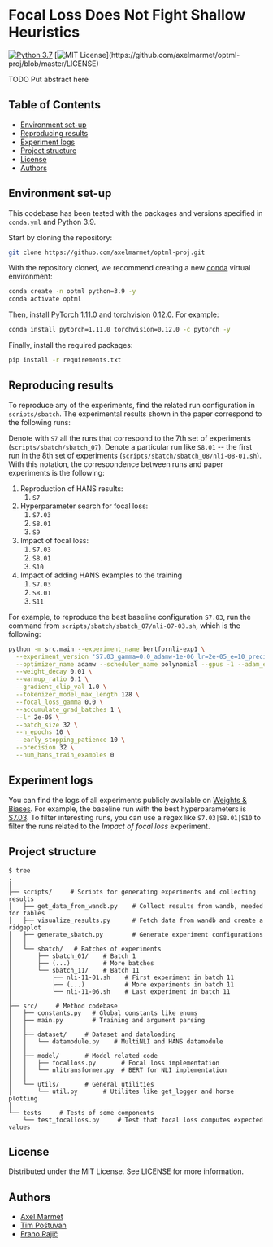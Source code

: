 # Focal Loss Does Not Fight Shallow Heuristics

[![Python 3.7](https://img.shields.io/badge/python-3.9-blue.svg)](https://www.python.org/downloads/release/python-390/)
[![MIT License](https://img.shields.io/apm/l/atomic-design-ui.svg?)](https://github.com/axelmarmet/optml-proj/blob/master/LICENSE)

TODO Put abstract here

## Table of Contents

- [Environment set-up](#environment-set-up)
- [Reproducing results](#reproducing-results)
- [Experiment logs](#experiment-logs)
- [Project structure](#project-structure)
- [License](#license)
- [Authors](#authors)


## Environment set-up

This codebase has been tested with the packages and versions specified in `conda.yml` and Python 3.9.

Start by cloning the repository:
```bash
git clone https://github.com/axelmarmet/optml-proj.git
```

With the repository cloned, we recommend creating a new [conda](https://docs.conda.io/en/latest/) virtual environment:
```bash
conda create -n optml python=3.9 -y
conda activate optml
```

Then, install [PyTorch](https://pytorch.org/) 1.11.0 and [torchvision](https://pytorch.org/vision/stable/index.html)
0.12.0. For example:
```bash
conda install pytorch=1.11.0 torchvision=0.12.0 -c pytorch -y
```

Finally, install the required packages:
```bash
pip install -r requirements.txt
```

## Reproducing results

To reproduce any of the experiments, find the related run configuration in `scripts/sbatch`. The experimental results shown in the paper correspond to the following runs:

Denote with `S7` all the runs that correspond to the 7th set of experiments (`scripts/sbatch/sbatch_07`). Denote a particular run like `S8.01` -- the first run in the 8th set of experiments (`scripts/sbatch/sbatch_08/nli-08-01.sh`). With this notation, the correspondence between runs and paper experiments is the following:
1. Reproduction of HANS results:
   1. `S7`
2. Hyperparameter search for focal loss:
   1. `S7.03`
   2. `S8.01`
   3. `S9`
3. Impact of focal loss:
   1. `S7.03`
   2. `S8.01`
   3. `S10`
4. Impact of adding HANS examples to the training
   1. `S7.03`
   2. `S8.01`
   3. `S11`



For example, to reproduce the best baseline configuration `S7.03`, run the command from `scripts/sbatch/sbatch_07/nli-07-03.sh`, which is the following:
```bash
python -m src.main --experiment_name bertfornli-exp1 \
  --experiment_version 'S7.03_gamma=0.0_adamw-1e-06_lr=2e-05_e=10_precision=32' \
  --optimizer_name adamw --scheduler_name polynomial --gpus -1 --adam_epsilon 1e-06 \
  --weight_decay 0.01 \
  --warmup_ratio 0.1 \
  --gradient_clip_val 1.0 \
  --tokenizer_model_max_length 128 \
  --focal_loss_gamma 0.0 \
  --accumulate_grad_batches 1 \
  --lr 2e-05 \
  --batch_size 32 \
  --n_epochs 10 \
  --early_stopping_patience 10 \
  --precision 32 \
  --num_hans_train_examples 0
```

## Experiment logs

You can find the logs of all experiments publicly available on [Weights & Biases](https://wandb.ai/user72/bertfornli-exp1?workspace=user-user72). For example, the baseline run with the best hyperparameters is [S7.03](https://wandb.ai/user72/bertfornli-exp1/runs/S7.03_gamma-0.0_adamw-1e-06_lr-2e-05_e-10_precision-32_06.11_11.18.07). To filter interesting runs, you can use a regex like `S7.03|S8.01|S10` to filter the runs related to the _Impact of focal loss_ experiment.

## Project structure

```
$ tree
.
│
├── scripts/     # Scripts for generating experiments and collecting results
│   ├── get_data_from_wandb.py    # Collect results from wandb, needed for tables
│   ├── visualize_results.py      # Fetch data from wandb and create a ridgeplot
│   ├── generate_sbatch.py        # Generate experiment configurations
│   │
│   └── sbatch/   # Batches of experiments
│       ├── sbatch_01/    # Batch 1
│       ├── (...)         # More batches
│       └── sbatch_11/    # Batch 11
│           ├── nli-11-01.sh    # First experiment in batch 11
│           ├── (...)           # More experiments in batch 11
│           └── nli-11-06.sh    # Last experiment in batch 11
│
├── src/     # Method codebase
│   ├── constants.py   # Global constants like enums
│   ├── main.py        # Training and argument parsing
│   │
│   ├── dataset/     # Dataset and dataloading
│   │   └── datamodule.py    # MultiNLI and HANS datamodule
│   │
│   ├── model/       # Model related code 
│   │   ├── focalloss.py       # Focal loss implementation
│   │   └── nlitransformer.py  # BERT for NLI implementation
│   │
│   └── utils/       # General utilities
│       └── util.py       # Utilites like get_logger and horse plotting
│
└── tests     # Tests of some components
    └── test_focalloss.py     # Test that focal loss computes expected values
```

## License

Distributed under the MIT License. See LICENSE for more information.

## Authors

- [Axel Marmet](https://github.com/axelmarmet)
- [Tim Poštuvan](https://github.com/timpostuvan)
- [Frano Rajič](https://www.github.com/m43)

